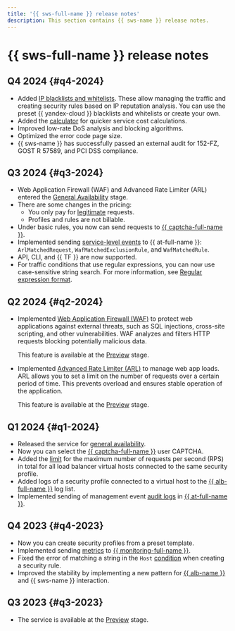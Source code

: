 ```yaml
---
title: '{{ sws-full-name }} release notes'
description: This section contains {{ sws-name }} release notes.
---
```


# {{ sws-full-name }} release notes

## Q4 2024 {#q4-2024}

* Added [IP blacklists and whitelists](concepts/lists.md). These allow managing the traffic and creating security rules based on IP reputation analysis. You can use the preset {{ yandex-cloud }} blacklists and whitelists or create your own.
* Added the [calculator](pricing.md) for quicker service cost calculations.
* Improved low-rate DoS analysis and blocking algorithms.
* Optimized the error code page size.
* {{ sws-name }} has successfully passed an external audit for 152-FZ, GOST R 57589, and PCI DSS compliance.

## Q3 2024 {#q3-2024}

* Web Application Firewall (WAF) and Advanced Rate Limiter (ARL) entered the [General Availability](../overview/concepts/launch-stages.md) stage.
* There are some changes in the pricing: 
  * You only pay for [legitimate](concepts/rules.md#rule-action) requests.
  * Profiles and rules are not billable.
* Under basic rules, you now can send requests to [{{ captcha-full-name }}](../smartcaptcha/).
* Implemented sending [service-level events](./at-ref.md#data-plane-events) to {{ at-full-name }}: `ArlMatchedRequest`, `WafMatchedExclusionRule`, and `WafMatchedRule`.
* API, CLI, and {{ TF }} are now supported.
* For traffic conditions that use regular expressions, you can now use case-sensitive string search. For more information, see [Regular expression format](concepts/conditions.md#regular-expressions).

## Q2 2024 {#q2-2024}

* Implemented [Web Application Firewall (WAF)](./concepts/waf.md) to protect web applications against external threats, such as SQL injections, cross-site scripting, and other vulnerabilities. WAF analyzes and filters HTTP requests blocking potentially malicious data.

    This feature is available at the [Preview](../overview/concepts/launch-stages.md) stage.

* Implemented [Advanced Rate Limiter (ARL)](./concepts/arl.md) to manage web app loads. ARL allows you to set a limit on the number of requests over a certain period of time. This prevents overload and ensures stable operation of the application.

    This feature is available at the [Preview](../overview/concepts/launch-stages.md) stage.

## Q1 2024 {#q1-2024}

* Released the service for [general availability](../overview/concepts/launch-stages.md).
* Now you can select the [{{ captcha-full-name }}](../smartcaptcha/) user CAPTCHA.
* Added the [limit](./concepts/limits.md#limits) for the maximum number of requests per second (RPS) in total for all load balancer virtual hosts connected to the same security profile.
* Added logs of a security profile connected to a virtual host to the [{{ alb-full-name }}](../application-load-balancer/) log list.
* Implemented sending of management event [audit logs](./at-ref.md) in [{{ at-full-name }}](../audit-trails/).

## Q4 2023 {#q4-2023}

* Now you can create security profiles from a preset template.
* Implemented sending [metrics](./metrics.md) to [{{ monitoring-full-name }}](../monitoring/).
* Fixed the error of matching a string in the `Host` [condition](./concepts/conditions.md) when creating a security rule.
* Improved the stability by implementing a new pattern for [{{ alb-name }}](../application-load-balancer/) and {{ sws-name }} interaction.

## Q3 2023 {#q3-2023}

* The service is available at the [Preview](../overview/concepts/launch-stages.md) stage.